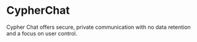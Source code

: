 # CypherChat
Cypher Chat offers secure, private communication with no data retention and a focus on user control.

